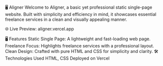 🖥 Aligner
Welcome to Aligner, a basic yet professional static single-page website. Built with simplicity and efficiency in mind, it showcases essential freelance services in a clean and visually appealing manner.

🌐 Live Preview: aligner.vercel.app

🖥 Features
Static Single Page: A lightweight and fast-loading web page.
Freelance Focus: Highlights freelance services with a professional layout.
Clean Design: Crafted with pure HTML and CSS for simplicity and clarity.
🛠 Technologies Used
HTML, CSS
Deployed on Vercel
